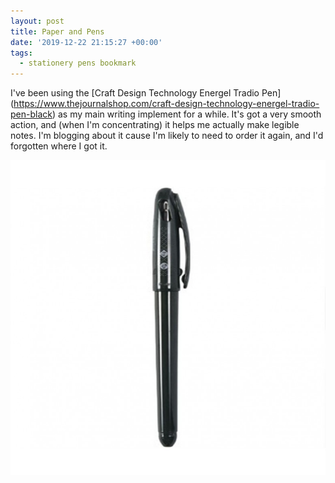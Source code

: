 ```yaml
---
layout: post
title: Paper and Pens
date: '2019-12-22 21:15:27 +00:00'
tags:
  - stationery pens bookmark
---
```

I've been using the \[Craft Design Technology Energel Tradio Pen](https://www.thejournalshop.com/craft-design-technology-energel-tradio-pen-black) as my main writing implement for a while. It's got a very smooth action, and (when I'm concentrating) it helps me actually make legible notes. I'm blogging about it cause I'm likely to need to order it again, and I'd forgotten where I got it.

![A picture of the Craft Design Technology Energel Tradio pen](/images/uploads/cdt-energel-2.jpg "CDT Energel Tradio")

